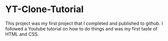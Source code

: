 # YT-Clone-Tutorial

This project was my first project that I completed and published to github. I followed a Youtube tutorial on how to do things and was my first taste of HTML and CSS.
